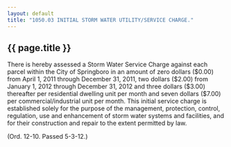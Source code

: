 ---
layout: default 
title: "1050.03 INITIAL STORM WATER UTILITY/SERVICE CHARGE."---

{{ page.title }}
----------------

There is hereby assessed a Storm Water Service Charge against each
parcel within the City of Springboro in an amount of zero dollars
(\$0.00) from April 1, 2011 through December 31, 2011, two dollars
(\$2.00) from January 1, 2012 through December 31, 2012 and three
dollars (\$3.00) thereafter per residential dwelling unit per month and
seven dollars (\$7.00) per commercial/industrial unit per month. This
initial service charge is established solely for the purpose of the
management, protection, control, regulation, use and enhancement of
storm water systems and facilities, and for their construction and
repair to the extent permitted by law.

(Ord. 12-10. Passed 5-3-12.)
